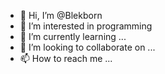 - 👋 Hi, I’m @Blekborn
- 👀 I’m interested in programming
- 🌱 I’m currently learning ...
- 💞️ I’m looking to collaborate on ...
- 📫 How to reach me ...

<!---
Blekborn/Blekborn is a ✨ special ✨ repository because its `README.md` (this file) appears on your GitHub profile.
You can click the Preview link to take a look at your changes.
--->
